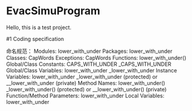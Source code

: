 # EvacSimuProgram

Hello, this is a test project.

#1 Coding specification

命名规范：
Modules: lower_with_under
Packages: lower_with_under
Classes: CapWords
Exceptions: CapWords
Functions: lower_with_under()
Global/Class Constants: CAPS_WITH_UNDER	_CAPS_WITH_UNDER
Global/Class Variables: lower_with_under	_lower_with_under
Instance Variables: lower_with_under	_lower_with_under (protected) or __lower_with_under (private)
Method Names: lower_with_under()	_lower_with_under() (protected) or __lower_with_under() (private)
Function/Method Parameters: lower_with_under
Local Variables: lower_with_under
